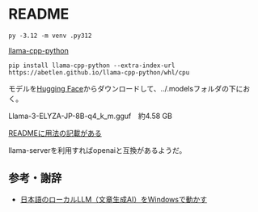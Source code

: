 # README

```console
py -3.12 -m venv .py312
```

[llama-cpp-python](https://github.com/abetlen/llama-cpp-python)

```console
pip install llama-cpp-python --extra-index-url https://abetlen.github.io/llama-cpp-python/whl/cpu

```

モデルを[Hugging Face](https://huggingface.co/elyza/Llama-3-ELYZA-JP-8B-GGUF/tree/main)からダウンロードして、../.modelsフォルダの下におく。

Llama-3-ELYZA-JP-8B-q4_k_m.gguf　約4.58 GB

[READMEに用法の記載がある](https://huggingface.co/elyza/Llama-3-ELYZA-JP-8B-GGUF/blob/main/README.md)

llama-serverを利用すればopenaiと互換があるようだ。

## 参考・謝辞

- [日本語のローカルLLM（文章生成AI）をWindowsで動かす](https://qiita.com/kenta1984/items/7233f8ec9d256f4fa4f7)
